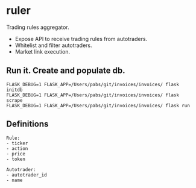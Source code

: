 # ruler
Trading rules aggregator.
- Expose API to receive trading rules from autotraders.
- Whitelist and filter autotraders.
- Market link execution.

## Run it. Create and populate db.
```
FLASK_DEBUG=1 FLASK_APP=/Users/pabs/git/invoices/invoices/ flask initdb
FLASK_DEBUG=1 FLASK_APP=/Users/pabs/git/invoices/invoices/ flask scrape
FLASK_DEBUG=1 FLASK_APP=/Users/pabs/git/invoices/invoices/ flask run
```

## Definitions
```
Rule:
- ticker
- action
- price
- token
```
```
Autotrader:
- autotrader_id
- name
```
